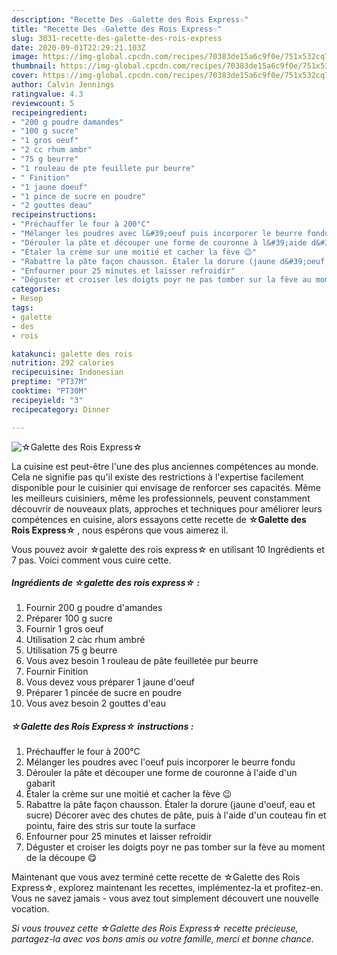 ```yaml
---
description: "Recette Des ☆Galette des Rois Express☆"
title: "Recette Des ☆Galette des Rois Express☆"
slug: 3031-recette-des-galette-des-rois-express
date: 2020-09-01T22:29:21.103Z
image: https://img-global.cpcdn.com/recipes/70383de15a6c9f0e/751x532cq70/☆galette-des-rois-express☆-photo-principale-de-la-recette.jpg
thumbnail: https://img-global.cpcdn.com/recipes/70383de15a6c9f0e/751x532cq70/☆galette-des-rois-express☆-photo-principale-de-la-recette.jpg
cover: https://img-global.cpcdn.com/recipes/70383de15a6c9f0e/751x532cq70/☆galette-des-rois-express☆-photo-principale-de-la-recette.jpg
author: Calvin Jennings
ratingvalue: 4.3
reviewcount: 5
recipeingredient:
- "200 g poudre damandes"
- "100 g sucre"
- "1 gros oeuf"
- "2 cc rhum ambr"
- "75 g beurre"
- "1 rouleau de pte feuillete pur beurre"
- " Finition"
- "1 jaune doeuf"
- "1 pince de sucre en poudre"
- "2 gouttes deau"
recipeinstructions:
- "Préchauffer le four à 200°C"
- "Mélanger les poudres avec l&#39;oeuf puis incorporer le beurre fondu"
- "Dérouler la pâte et découper une forme de couronne à l&#39;aide d&#39;un gabarit"
- "Étaler la crème sur une moitié et cacher la fève 😉"
- "Rabattre la pâte façon chausson. Étaler la dorure (jaune d&#39;oeuf, eau et sucre) Décorer avec des chutes de pâte, puis à l&#39;aide d&#39;un couteau fin et pointu, faire des stris sur toute la surface"
- "Enfourner pour 25 minutes et laisser refroidir"
- "Déguster et croiser les doigts poyr ne pas tomber sur la fève au moment de la découpe 😋"
categories:
- Resep
tags:
- galette
- des
- rois

katakunci: galette des rois 
nutrition: 292 calories
recipecuisine: Indonesian
preptime: "PT37M"
cooktime: "PT30M"
recipeyield: "3"
recipecategory: Dinner

---
```



![☆Galette des Rois Express☆](https://img-global.cpcdn.com/recipes/70383de15a6c9f0e/751x532cq70/☆galette-des-rois-express☆-photo-principale-de-la-recette.jpg)

La cuisine est peut-être l'une des plus anciennes compétences au monde. Cela ne signifie pas qu'il existe des restrictions à l'expertise facilement disponible pour le cuisinier qui envisage de renforcer ses capacités. Même les meilleurs cuisiniers, même les professionnels, peuvent constamment découvrir de nouveaux plats, approches et techniques pour améliorer leurs compétences en cuisine, alors essayons cette recette de <strong> ☆Galette des Rois Express☆ </strong>, nous espérons que vous aimerez il.

<!--inarticleads1-->

Vous pouvez avoir ☆galette des rois express☆ en utilisant 10 Ingrédients et 7 pas. Voici comment vous cuire cette.

##### Ingrédients de ☆galette des rois express☆ :

1. Fournir 200 g poudre d&#39;amandes
1. Préparer 100 g sucre
1. Fournir 1 gros oeuf
1. Utilisation 2 càc rhum ambré
1. Utilisation 75 g beurre
1. Vous avez besoin 1 rouleau de pâte feuilletée pur beurre
1. Fournir  Finition
1. Vous devez vous préparer 1 jaune d&#39;oeuf
1. Préparer 1 pincée de sucre en poudre
1. Vous avez besoin 2 gouttes d&#39;eau




<!--inarticleads2-->

##### ☆Galette des Rois Express☆ instructions :

1. Préchauffer le four à 200°C
1. Mélanger les poudres avec l&#39;oeuf puis incorporer le beurre fondu
1. Dérouler la pâte et découper une forme de couronne à l&#39;aide d&#39;un gabarit
1. Étaler la crème sur une moitié et cacher la fève 😉
1. Rabattre la pâte façon chausson. Étaler la dorure (jaune d&#39;oeuf, eau et sucre) Décorer avec des chutes de pâte, puis à l&#39;aide d&#39;un couteau fin et pointu, faire des stris sur toute la surface
1. Enfourner pour 25 minutes et laisser refroidir
1. Déguster et croiser les doigts poyr ne pas tomber sur la fève au moment de la découpe 😋




<!--inarticleads1-->

<p>
Maintenant que vous avez terminé cette recette de ☆Galette des Rois Express☆, explorez maintenant les recettes, implémentez-la et profitez-en. Vous ne savez jamais - vous avez tout simplement découvert une nouvelle vocation.
</p>

<p>
<i>Si vous trouvez cette ☆Galette des Rois Express☆ recette précieuse, partagez-la avec vos bons amis ou votre famille, merci et bonne chance.</i>
</p>
